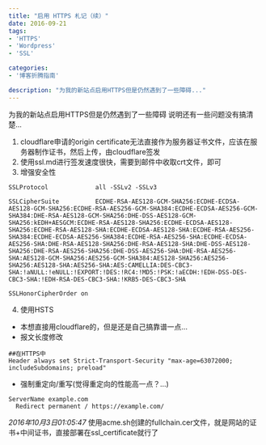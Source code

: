 ```yaml
---
title: "启用 HTTPS 札记（续）"
date: 2016-09-21
tags:
- 'HTTPS'
- 'Wordpress'
- 'SSL'

categories:
- '博客折腾指南'

description: "为我的新站点启用HTTPS但是仍然遇到了一些障碍..."
---
```

为我的新站点启用HTTPS但是仍然遇到了一些障碍
说明还有一些问题没有搞清楚...

1. cloudflare申请的origin certificate无法直接作为服务器证书文件，应该在服务器制作证书，然后上传，由cloudflare签发
2. 使用ssl.md进行签发速度很快，需要到邮件中收取crt文件，即可
3. 增强安全性

  ```shell
  SSLProtocol             all -SSLv2 -SSLv3

  SSLCipherSuite          ECDHE-RSA-AES128-GCM-SHA256:ECDHE-ECDSA-AES128-GCM-SHA256:ECDHE-RSA-AES256-GCM-SHA384:ECDHE-ECDSA-AES256-GCM-SHA384:DHE-RSA-AES128-GCM-SHA256:DHE-DSS-AES128-GCM-SHA256:kEDH+AESGCM:ECDHE-RSA-AES128-SHA256:ECDHE-ECDSA-AES128-SHA256:ECDHE-RSA-AES128-SHA:ECDHE-ECDSA-AES128-SHA:ECDHE-RSA-AES256-SHA384:ECDHE-ECDSA-AES256-SHA384:ECDHE-RSA-AES256-SHA:ECDHE-ECDSA-AES256-SHA:DHE-RSA-AES128-SHA256:DHE-RSA-AES128-SHA:DHE-DSS-AES128-SHA256:DHE-RSA-AES256-SHA256:DHE-DSS-AES256-SHA:DHE-RSA-AES256-SHA:AES128-GCM-SHA256:AES256-GCM-SHA384:AES128-SHA256:AES256-SHA256:AES128-SHA:AES256-SHA:AES:CAMELLIA:DES-CBC3-SHA:!aNULL:!eNULL:!EXPORT:!DES:!RC4:!MD5:!PSK:!aECDH:!EDH-DSS-DES-CBC3-SHA:!EDH-RSA-DES-CBC3-SHA:!KRB5-DES-CBC3-SHA

  SSLHonorCipherOrder on
  ```

4. 使用HSTS
  - 本想直接用cloudflare的，但是还是自己搞靠谱一点...
  - 报文长度修改

```shell
##在HTTPS中
Header always set Strict-Transport-Security "max-age=63072000; includeSubdomains; preload"
```

- 强制重定向/重写(觉得重定向的性能高一点？...)

```shell
ServerName example.com
  Redirect permanent / https://example.com/
```

*2016年10月3日01:05:47*
使用acme.sh创建的fullchain.cer文件，就是网站的证书+中间证书，直接部署在ssl_certificate就行了
